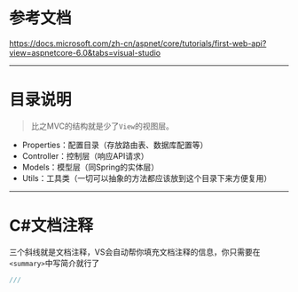 # 参考文档

https://docs.microsoft.com/zh-cn/aspnet/core/tutorials/first-web-api?view=aspnetcore-6.0&tabs=visual-studio



<hr/>

# 目录说明

> 比之MVC的结构就是少了`View`的视图层。

- Properties：配置目录（存放路由表、数据库配置等）
- Controller：控制层（响应API请求）
- Models：模型层（同Spring的实体层）
- Utils：工具类（一切可以抽象的方法都应该放到这个目录下来方便复用）



<hr/>

# C#文档注释

三个斜线就是文档注释，VS会自动帮你填充文档注释的信息，你只需要在`<summary>`中写简介就行了

```c#
///
```

